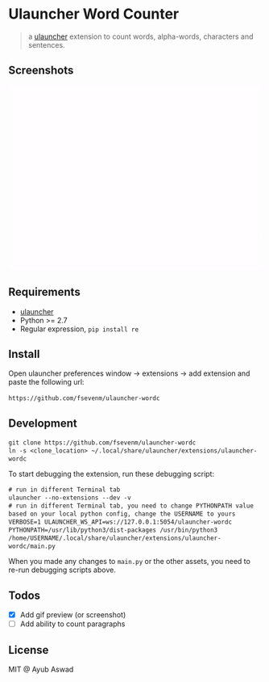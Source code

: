 # Ulauncher Word Counter

> a [ulauncher](https://ulauncher.io/) extension to count words, alpha-words, characters and sentences.

## Screenshots
![media1](preview.gif)

## Requirements

* [ulauncher](https://ulauncher.io/)
* Python >= 2.7
* Regular expression, `pip install re`

## Install

Open ulauncher preferences window -> extensions -> add extension and paste the following url:

```https://github.com/fsevenm/ulauncher-wordc```
 

## Development

```shell script
git clone https://github.com/fsevenm/ulauncher-wordc
ln -s <clone_location> ~/.local/share/ulauncher/extensions/ulauncher-wordc
```

To start debugging the extension, run these debugging script:
```shell script
# run in different Terminal tab
ulauncher --no-extensions --dev -v
# run in different Terminal tab, you need to change PYTHONPATH value based on your local python config, change the USERNAME to yours
VERBOSE=1 ULAUNCHER_WS_API=ws://127.0.0.1:5054/ulauncher-wordc PYTHONPATH=/usr/lib/python3/dist-packages /usr/bin/python3 /home/USERNAME/.local/share/ulauncher/extensions/ulauncher-wordc/main.py
```

When you made any changes to `main.py` or the other assets, you need to re-run debugging scripts above.

## Todos
- [x] Add gif preview (or screenshot)
- [ ] Add ability to count paragraphs

## License 

MIT @ Ayub Aswad
